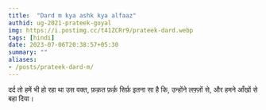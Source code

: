 ```yaml
---
title:  "Dard m kya ashk kya alfaaz"
authid: ug-2021-prateek-goyal
img: https://i.postimg.cc/t41ZCRr9/prateek-dard.webp
tags: [hindi]
date: 2023-07-06T20:38:57+05:30
summary: ""
aliases:
- /posts/prateek-dard-m/
---
```



दर्द तो हमें भी हो रहा था उस वक्त,
फ़क़त फ़र्क़ सिर्फ़ इतना सा है कि,
उन्होंने लफ़्ज़ों से,
और हमने आँखों से बहा दिया।